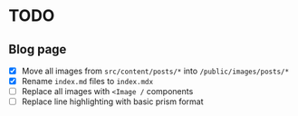 # TODO

## Blog page

- [x] Move all images from `src/content/posts/*` into `/public/images/posts/*`
- [x] Rename `index.md` files to `index.mdx`
- [ ] Replace all images with `<Image /` components
- [ ] Replace line highlighting with basic prism format
